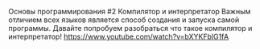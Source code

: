Основы программирования #2 Компилятор и интерпретатор
Важным отличием всех языков является способ создания и запуска самой программы. Давайте попробуем разобраться что такое компилятор и интерпретатор!
https://www.youtube.com/watch?v=bXYKFblG1fA
